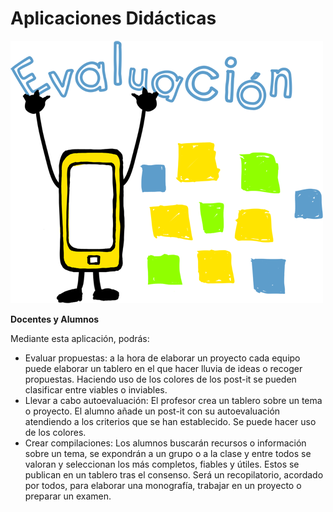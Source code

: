# Aplicaciones Didácticas


![Imagen Evaluar](img/evaluacion.png "Evaluar")


**Docentes y Alumnos**

Mediante esta aplicación, podrás:

*   Evaluar propuestas: a la hora de elaborar un proyecto cada equipo puede elaborar un tablero en el que hacer lluvia de ideas o recoger propuestas. Haciendo uso de los colores de los post-it se pueden clasificar entre viables o inviables.
*   Llevar a cabo autoevaluación: El profesor crea un tablero sobre un tema o proyecto. El alumno añade un post-it con su autoevaluación atendiendo a los criterios que se han establecido. Se puede hacer uso de los colores.
*   Crear compilaciones: Los alumnos buscarán recursos o información sobre un tema, se expondrán a un grupo o a la clase y entre todos se valoran y seleccionan los más completos, fiables y útiles. Estos se publican en un tablero tras el consenso. Será un recopilatorio, acordado por todos, para elaborar una monografía, trabajar en un proyecto o preparar un examen.